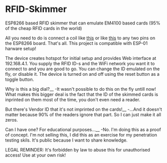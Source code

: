 # RFID-Skimmer
ESP8266 based RFID skimmer that can emulate EM4100 based cards (95% of the cheap RFID cards in the world)

All you need to do is connect a coil like [this](https://raw.githubusercontent.com/Crypter/RFID-Skimmer/master/images/rfid_coil.jpg) or like [this](https://raw.githubusercontent.com/Crypter/RFID-Skimmer/master/images/inductor.jpg) to any two pins on the ESP8266 board. That's all. This project is compatible with ESP-01 harware setup!

The device creates hotspot for initial setup and provides Web interface at 192.168.4.1. You supply the RFID ID-s and the WiFi network you want it to connect to and you are good to go. You can change the ID emulated on the fly, or disable it. The device is turned on and off using the reset button as a toggle button.

Why is this a big dial?__
-It wasn't possible to do this on the fly untill now! What makes this bigger deal is the fact that the ID of the skimmed cards is inprinted on them most of the time, you don't even need a reader.

But there's Vendor ID that it's not imprinted on the cards!__
-...And it doesn't matter because 90% of the readers ignore that part. So I can just make it all zeros.

Can I have one? For educational purposes...__
-No. I'm doing this as a proof of concept. I'm not selling this, I did this as an exercise for my penetration testing skils. It's public because I want to share knowledge.

LEGAL REMINDER: It's forbidden by law to abuse this for unauthorised access! Use at your own risk!
